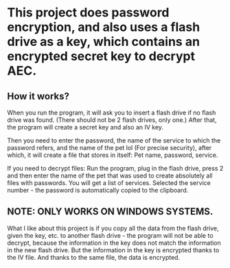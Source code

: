 # This project does password encryption, and also uses a flash drive as a key, which contains an encrypted secret key to decrypt AEC.


## How it works?

When you run the program, it will ask you to insert a flash drive if no flash drive was found. (There should not be 2 flash drives, only one.) After that, the program will create a secret key and also an IV key.

Then you need to enter the password, the name of the service to which the password refers, and the name of the pet lol (For precise security), after which, it will create a file that stores in itself: Pet name, password, service.

If you need to decrypt files: Run the program, plug in the flash drive, press 2 and then enter the name of the pet that was used to create absolutely all files with passwords. You will get a list of services. Selected the service number - the password is automatically copied to the clipboard.

## NOTE: ONLY WORKS ON WINDOWS SYSTEMS.

What I like about this project is if you copy all the data from the flash drive, given the key, etc. to another flash drive - the program will not be able to decrypt, because the information in the key does not match the information in the new flash drive. But the information in the key is encrypted thanks to the IV file. And thanks to the same file, the data is encrypted.
